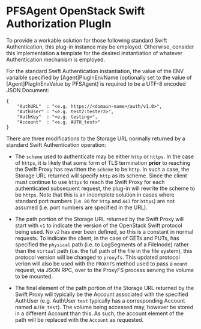 # PFSAgent OpenStack Swift Authorization PlugIn

To provide a workable solution for those following standard Swift Authentication,
this plug-in instance may be employed. Otherwise, consider this implementation a
template for the desired instantiation of whatever Authentication mechanism is
employed.

For the standard Swift Authentication instantiation, the value of the ENV
varialble specified by [Agent]PlugInEnvName (optionally set to the value of
[Agent]PlugInEnvValue by PFSAgent) is required to be a UTF-8 encoded JSON Document:

```
{
    "AuthURL"  : "<e.g. https://<domain-name>/auth/v1.0>",
    "AuthUser" : "<e.g. test2:tester2>",
    "AuthKey"  : "<e.g. testing>",
    "Account"  : "<e.g. AUTH_test>"
}
```

There are three modifications to the Storage URL normally returned by a
standard Swift Authentication operation:

* The `scheme` used to authenticate may be either `http` or `https`. In the
  case of `https`, it is likely that some form of TLS termination <b>prior</b>
  to reaching the Swift Proxy has rewritten the `scheme` to be `http`. In such
  a case, the Storage URL returned will specify `http` as its scheme. Since
  the client must continue to use `https` to reach the Swift Proxy for each
  authenticated subsequent request, the plug-in will rewrite the scheme to
  be `https`. Note that this is an incomplete solution in cases where standard
  port numbers (i.e. `80` for `http` and `443` for `https`) are not assumed
  (i.e. port numbers are specified in the URL).

* The path portion of the Storage URL returned by the Swift Proxy will start
  with `v1` to indicate the version of the OpenStack Swift protocol being used.
  No `v2` has ever been defined, so this is a constant in normal requests.
  To indicate the client, in the case of GETs and PUTs, has specified the
  `physical` path (i.e. to LogSegments of a FileInode) rather than the
  `virtual` path (i.e. the full path of the file in the file system), this
  protocol version will be changed to `proxyfs`. This updated protocol verion
  will also be used with the `PROXYFS` method used to pass a `mount` request,
  via JSON RPC, over to the ProxyFS process serving the volume to be mounted.

* The final element of the path portion of the Storage URL returned by the
  Swift Proxy will typically be the Account associated with the specified
  AuthUser (e.g. AuthUser `test` typically has a corresponding Account named
  `AUTH_test`). The volume being accessed may, however be stored in a different
  Account than this. As such, the account element of the path will be replaced
  with the `Account` as requested.
